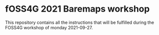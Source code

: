 # fOSS4G 2021 Baremaps workshop

This repository contains all the instructions that will be fulfilled during the FOSS4G workshop of monday 2021-09-27.
